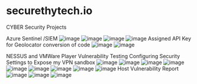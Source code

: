 # securethytech.io
CYBER Security Projects

Azure Sentinel /SIEM
![image](https://github.com/heatherhitech/securethytech/assets/132298305/ad05550d-41d5-4908-ab36-3a0692d82548)
![image](https://github.com/heatherhitech/securethytech/assets/132298305/3308af04-4047-436f-b6dd-8f411c2c8a29)
![image](https://github.com/heatherhitech/securethytech/assets/132298305/fefd5253-e408-4b8d-8cb5-939095dbe978)
![image](https://github.com/heatherhitech/securethytech/assets/132298305/e4581ff0-6462-4f6b-96d9-8a897ffb9dbd)
Assigned API Key for Geolocator conversion of code
![image](https://github.com/heatherhitech/securethytech/assets/132298305/fbf55448-f2ce-402a-93e5-5d3e5ff9fd11)
![image](https://github.com/heatherhitech/securethytech/assets/132298305/12ec91ce-7ecd-489b-81b1-24ed329889ca)

NESSUS and VMWare Player Vulnerability Testing 
Configuring Security Settings to Expose my VPN sandbox
![image](https://github.com/heatherhitech/securethytech/assets/132298305/18a5fb66-0140-4598-8f87-0a380e385f2b)
![image](https://github.com/heatherhitech/securethytech/assets/132298305/b4aa7417-4ec5-4f75-88a2-5d600da215c8)
![image](https://github.com/heatherhitech/securethytech/assets/132298305/33df0c05-0e0a-4326-82f2-8e72cfc71702)
![image](https://github.com/heatherhitech/securethytech/assets/132298305/c834058b-9fcc-4979-aa72-84a2d98f9967)
![image](https://github.com/heatherhitech/securethytech/assets/132298305/4afc2411-63f0-40bf-b618-791acae72f60)
![image](https://github.com/heatherhitech/securethytech/assets/132298305/49d49070-5320-416a-9ca5-d58b18eab658)
![image](https://github.com/heatherhitech/securethytech/assets/132298305/ceb4271e-02c7-4eb8-9e49-998122964cb1)
![image](https://github.com/heatherhitech/securethytech/assets/132298305/8faaf664-5397-4089-8db4-3c597cf8dee7)
![image](https://github.com/heatherhitech/securethytech/assets/132298305/d31a007a-495e-4c16-a008-c41ed9cd7d32)
Host Vulnerability Report
![image](https://github.com/heatherhitech/securethytech/assets/132298305/79d251f6-cf00-49a0-988c-271ca49e6a1d)
![image](https://github.com/heatherhitech/securethytech/assets/132298305/a61466f8-61fb-4ae7-8823-600e4afda796)
![image](https://github.com/heatherhitech/securethytech/assets/132298305/865f9cd6-7cf6-4e43-ac44-93b01b7e30a7)


